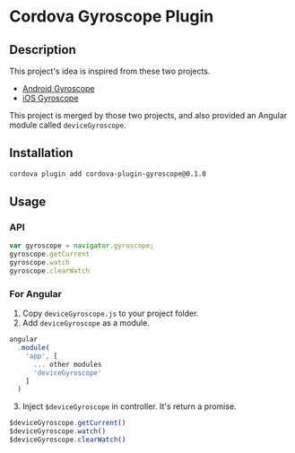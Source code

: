 Cordova Gyroscope Plugin
========

Description
--------

This project's idea is inspired from these two projects.
- [Android Gyroscope](https://github.com/zanderso/cordova-plugin-gyroscope)
- [iOS Gyroscope](https://github.com/jhurliman/cordova-plugin-gyroscope)

This project is merged by those two projects, and also provided an Angular module
called `deviceGyroscope`.

Installation
--------

```bash
cordova plugin add cordova-plugin-gyroscope@0.1.0
```

Usage
--------

### API

```javascript
var gyroscope = navigator.gyroscope;
gyroscope.getCurrent
gyroscope.watch
gyroscope.clearWatch
```

### For Angular

1. Copy `deviceGyroscope.js` to your project folder.
2. Add `deviceGyroscope` as a module.

```javascript
angular
  .module(
    'app', [
      ... other modules
      'deviceGyroscope'
    ]
  )
```
3. Inject `$deviceGyroscope` in controller. It's return a promise.
```javascript
$deviceGyroscope.getCurrent()
$deviceGyroscope.watch()
$deviceGyroscope.clearWatch()
```
